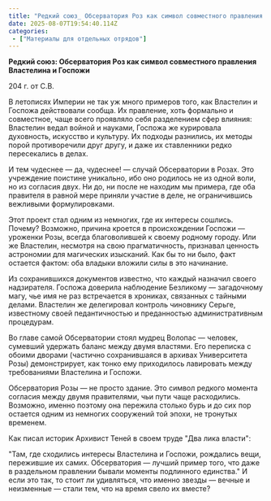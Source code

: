 ```yaml
---
title: "Редкий союз_ Обсерватория Роз как символ совместного правления Властелина и Госпожи. Циркули и Библиотекари"
date: 2025-08-07T19:54:40.114Z
categories:
 - ["Материалы для отдельных отрядов"]
---
```


**Редкий союз: Обсерватория Роз как символ совместного правления
Властелина и Госпожи**

204 г. от С.В.

В летописях Империи не так уж много примеров того, как Властелин и
Госпожа действовали сообща. Их правление, хоть формально и совместное,
чаще всего проявляло себя разделением сфер влияния: Властелин ведал
войной и науками, Госпожа же курировала духовность, искусство и
культуру. Их подходы разнились, их методы порой противоречили друг
другу, и даже их ставленники редко пересекались в делах.

И тем чудеснее — да, чудеснее! — случай Обсерватории в Розах. Это
учреждение поистине уникально, ибо оно родилось не из одной воли, но из
согласия двух. Ни до, ни после не находим мы примера, где оба правителя
в равной мере приняли участие в деле, не ограничившись вежливыми
формулировками.

Этот проект стал одним из немногих, где их интересы сошлись. Почему?
Возможно, причина кроется в происхождении Госпожи — уроженки Розы,
всегда благоволившей к своему родному городу. Или же Властелин, несмотря
на свою прагматичность, признавал ценность астрономии для магических
изысканий. Как бы то ни было, факт остается фактом: оба владыки вложили
силы в это начинание.

Из сохранившихся документов известно, что каждый назначил своего
надзирателя. Госпожа доверила наблюдение Безликому — загадочному магу,
чье имя не раз встречается в хрониках, связанных с тайными делами.
Властелин же делегировал контроль чиновнику Серьге, известному своей
педантичностью и преданностью административным процедурам.

Во главе самой Обсерватории стоял мудрец Волопас — человек, сумевший
удержать баланс между двумя властями. Его переписка с обоими дворами
(частично сохранившаяся в архивах Университета Розы) демонстрирует, как
тонко ему приходилось лавировать между требованиями Властелина и
Госпожи.

Обсерватория Розы — не просто здание. Это символ редкого момента
согласия между двумя правителями, чьи пути чаще расходились. Возможно,
именно поэтому она пережила столько бурь и до сих пор остается одним из
немногих сооружений той эпохи, не тронутых временем.

Как писал историк Архивист Теней в своем труде "Два лика власти":

"Там, где сходились интересы Властелина и Госпожи, рождались вещи,
пережившие их самих. Обсерватория — лучший пример того, что даже в
раздельном правлении бывали моменты подлинного единства." И если это
так, то стоит ли удивляться, что именно звезды — вечные и неизменные —
стали тем, что на время свело их вместе?

